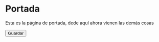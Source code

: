 # Portada

Esta es la página de portada, dede aquí ahora vienen las demás cosas

<button class="button is-warning">Guardar</button>
